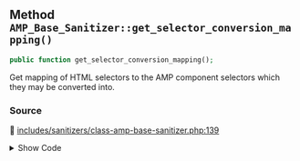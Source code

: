 ## Method `AMP_Base_Sanitizer::get_selector_conversion_mapping()`

```php
public function get_selector_conversion_mapping();
```

Get mapping of HTML selectors to the AMP component selectors which they may be converted into.

### Source

:link: [includes/sanitizers/class-amp-base-sanitizer.php:139](https://github.com/ampproject/amp-wp/blob/develop/includes/sanitizers/class-amp-base-sanitizer.php#L139-L141)

<details>
<summary>Show Code</summary>

```php
public function get_selector_conversion_mapping() {
	return [];
}
```

</details>
